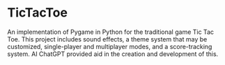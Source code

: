 # TicTacToe
An implementation of Pygame in Python for the traditional game Tic Tac Toe. This project includes sound effects, a theme system that may be customized, single-player and multiplayer modes, and a score-tracking system. AI ChatGPT provided aid in the creation and development of this.
